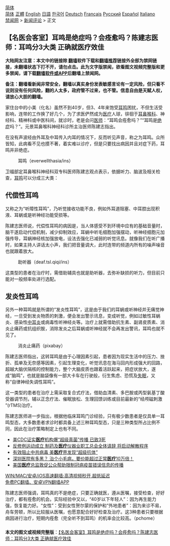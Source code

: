  <!-- 面包屑导航 --> <div class="breadcrumb"><!-- GTranslate: https://gtranslate.io/ -->  <div class="switcher notranslate">  <div class="selected">  <a href="#" onclick="return false;"> 简体</a>  </div>  <div class="option">  <a href="https://www.bannedbook.org" onclick="doGTranslate('zh-CN|zh-CN');jQuery('div.switcher div.selected a').html(jQuery(this).html());return false;" title="简体中文" class="nturl selected"> 简体</a>  <a href="https://www.bannedbook.org/zh-tw/" onclick="doGTranslate('zh-CN|zh-TW');jQuery('div.switcher div.selected a').html(jQuery(this).html());return false;" title="繁體中文" class="nturl"> 正體</a>  <a href="https://www.bannedbook.org/en/" onclick="doGTranslate('zh-CN|en');jQuery('div.switcher div.selected a').html(jQuery(this).html());return false;" title="English" class="nturl"> English</a>  <a href="https://www.bannedbook.org/ja/" onclick="doGTranslate('zh-CN|ja');jQuery('div.switcher div.selected a').html(jQuery(this).html());return false;" title="日本語" class="nturl"> 日語</a>  <a href="https://www.bannedbook.org/ko/" onclick="doGTranslate('zh-CN|ko');jQuery('div.switcher div.selected a').html(jQuery(this).html());return false;" title="한국어" class="nturl"> 한국어</a>  <a href="https://www.bannedbook.org/de/" onclick="doGTranslate('zh-CN|de');jQuery('div.switcher div.selected a').html(jQuery(this).html());return false;" title="Deutsch" class="nturl"> Deutsch</a>  <a href="https://www.bannedbook.org/fr/" onclick="doGTranslate('zh-CN|fr');jQuery('div.switcher div.selected a').html(jQuery(this).html());return false;" title="Français" class="nturl"> Français</a>  <a href="https://www.bannedbook.org/ru/" onclick="doGTranslate('zh-CN|ru');jQuery('div.switcher div.selected a').html(jQuery(this).html());return false;" title="Русский" class="nturl"> Русский</a>  <a href="https://www.bannedbook.org/es/" onclick="doGTranslate('zh-CN|es');jQuery('div.switcher div.selected a').html(jQuery(this).html());return false;" title="Español" class="nturl"> Español</a>  <a href="https://www.bannedbook.org/it/" onclick="doGTranslate('zh-CN|it');jQuery('div.switcher div.selected a').html(jQuery(this).html());return false;" title="Italiano" class="nturl"> Italiano</a>  </div>  </div>      <div class='breadcrumb-sub'><!-- Breadcrumb NavXT 6.3.0 --> <a href="https://www.bannedbook.org/" class="home">禁闻网</a> &gt; <a href="https://www.bannedbook.org/bnews/comments/" class="category">新闻评论</a> &gt; 正文</div></div><h2>【名医会客室】耳鸣是绝症吗？会痊愈吗？陈建志医师：耳鸣分3大类 正确就医疗效佳</h2> <p class="notice"><b>大陆网友注意：本文中的链接除 <a href="https://github.com/bannedbook/fanqiang" >翻墙</a>软件下载和<a href="https://github.com/killgcd/justmysocks/blob/master/README.md">翻墙推荐</a>链接外全部为禁网链接，未翻墙状态下打不开，请勿点击。此为文字版禁闻，欲看图文视频完整版和更多禁闻，请下载<a href="https://github.com/bannedbook/fanqiang">翻墙软件或APP</a>后翻墙上禁闻网。</p><p>备注：翻墙看新闻非常安全，翻墙以真实身份发表敏感言论有一定风险，但只看不说则没有任何风险，翻的人太多，政府管不过来，也不管。信息自由是天赋人权，请放心大胆的翻墙。</b></p>  <div class="entry"> <p>              <a href="https://i2.wp.com/upload-images-bucket-v64rleca837do.s3.eu-west-1.amazonaws.com/wp-content/uploads/2021/07/25111007/ear-3971050_640-1594759567988_%E5%89%AF%E6%9C%AC.jpg?fit=860%2C860&#038;ssl=1" data-caption=""></a>                            </p> <p>家住台中的小美（化名）虽然不到40岁，但3、4年来饱受<a href="https://www.bannedbook.org/bnews/tag/%E8%80%B3%E9%B8%A3/" class="st_tag internal_tag" rel="tag" title="标签 耳鸣 下的日志">耳鸣</a>困扰，不但生活受影响，连带的工作换了好几个，为了求医俨然成为<a href="https://www.bannedbook.org/bnews/tag/%E5%8C%BB%E7%96%97/" class="st_tag internal_tag" rel="tag" title="标签 医疗 下的日志">医疗</a>人球，徘徊于<a href="https://www.bannedbook.org/bnews/tag/%e8%80%b3%e9%bc%bb%e5%96%89%e7%a7%91/" class="st_tag internal_tag" rel="tag" title="标签 耳鼻喉科 下的日志">耳鼻喉科</a>、神经科、精神科或中医科间，就诊时，老是会问<a href="https://www.bannedbook.org/bnews/tag/%E5%8C%BB%E5%B8%88/" class="st_tag internal_tag" rel="tag" title="标签 医师 下的日志">医师</a>：“耳鸣会痊愈吗？”“耳鸣是<a href="https://www.bannedbook.org/bnews/tag/%E7%BB%9D%E7%97%87/" class="st_tag internal_tag" rel="tag" title="标签 绝症 下的日志">绝症</a>吗？”。元景耳鼻喉科神经科诊所主治医师陈建志指出。</p> <p>在没有声波经由外耳及中耳传入内耳的情况下，反而听见声音，称之为耳鸣。众所皆知，此病看不见也摸不著，着实难以诊疗，但是只要找出病因并且对症下药，耳鸣并非绝症。</p>  <figure id="attachment_50384" aria-describedby="caption-attachment-50384" style="width: 889px" class="wp-caption alignnone"><figcaption id="caption-attachment-50384" class="wp-caption-text">耳鸣（everwellthasia/ins）</figcaption></figure> <p>卫福部定耳鼻喉科神经科双专科医师陈建志观点表示，依据听力、脑波及相关检查，<a class="key" href="https://www.soundofhope.org/term/80210?lang=b5">耳鸣</a>可以分成三大类：</p> <h2><strong>代偿性耳鸣</strong></h2> <p>又称之为“听障性耳鸣”，乃听觉接收功能不良，例如外耳道阻塞、中耳腔出现积液、耳蜗或是听神经功能受损等。</p> <p>陈建志医师说，代偿性耳鸣的病因是，当人体感受不到环境中应有的基础音量时，脑干遂启动代偿机制，减少抑制效应，耳蜗中听毛细胞加强摆动，听神经细胞元加强传导，耳蜗神经核加强放电，设法去强化已减弱的听觉讯息。就像我们在听广播时，如果主持人讲话太小声，我们把音量调大，此时连带的频道内所有的噪声噪音也就跟着放大。</p>  <figure id="attachment_50385" aria-describedby="caption-attachment-50385" style="width: 980px" class="wp-caption alignnone"><figcaption id="caption-attachment-50385" class="wp-caption-text">助听器（deaf.tsl.qiqi/ins）</figcaption></figure> <p>这类型的患者在治疗时，需借助辅具也就是助听器，去弥补缺损的听力，但目前只能对一般频率处进行选配。</p> <h2><strong>发炎性耳鸣</strong></h2> <p>另外一种耳鸣就是所谓的“发炎性耳鸣”，这是由于我们的耳蜗或听神经并无痛觉神经，一旦受到发炎物质的刺激，便会发出警示讯息，变成听觉，例如过敏性耳蜗炎、感染性<a href="https://www.bannedbook.org/bnews/tag/%E4%B8%AD%E8%80%B3%E7%82%8E/" class="st_tag internal_tag" rel="tag" title="标签 中耳炎 下的日志">中耳炎</a>或病毒性听神经炎等。治疗上就需借助抗生素、副肾皮质素、消炎止痛药或抗组织胺，消除发炎之后耳蜗或听神经就不会再发出警讯，耳鸣也就不见了。</p> <figure id="attachment_50379" aria-describedby="caption-attachment-50379" style="width: 776px" class="wp-caption alignnone"><figcaption id="caption-attachment-50379" class="wp-caption-text">消炎止痛药（pixabay）</figcaption></figure> <p> 陈建志医师指出，这转耳鸣是由于心理因素引起，患者因为现实生活中的压力、挫折、孤单及无奈感等因素，引起生理变化，听觉讯息在海马回内形成强大的回路，超越大脑伏隔核的控制能力，整个大脑皮质也跟着活跃起来，把症状放大，遂成“脑鸣”，也就是脑袋像有一部大卡车在行驶般，衍生焦虑、恐慌及<a href="https://www.bannedbook.org/bnews/tag/%e5%a4%b1%e7%9c%a0/" class="st_tag internal_tag" rel="tag" title="标签 失眠 下的日志">失眠</a>，又称“自律神经失调性耳鸣”。</p>  <p>这一类型的患者在治疗上需采取复合式疗法，借助血清素、多巴胺或丙型氨基丁酸受器调节剂，辅以正念疗法、催眠放松、生理回馈训练或目前最新的“经颅磁刺激 ”(rTMS)治疗。</p> <p>陈建志医师进一步指出，根据他临床耳鸣门诊经验，只有极少数患者是仅具单一耳鸣型态，大多数患者求诊时都具备上述三种耳鸣型态，只是三种类型所占比例不同，因此在治疗策略制定上也有不同。</p> <ul class='op-related-articles' title='相关阅读'> <li><a href='https://www.bannedbook.org/bnews/cnnews/20210725/1593704.html' target='_blank'>美CDC证实<b>医疗</b>机构爆“超级真菌”传播 已致3死</a></li> <li><a href='https://www.bannedbook.org/bnews/comments/20210722/1592122.html' target='_blank'>反修例运动成立 制药及<b>医疗</b>仪器业职工总会全体请辞 将启动解散程序</a></li> <li><a href='https://www.bannedbook.org/bnews/comments/20210722/1591757.html' target='_blank'>有效阻止中共病毒 美<b>医疗</b>界发现“超级抗体”</a></li> <li><a href='https://www.bannedbook.org/bnews/bannedvideo/20210719/1589735.html' target='_blank'>深圳医院有多黑？  治个小毛病，要价能超过正常<b>医疗</b>10万倍！</a></li> <li><a href='https://www.bannedbook.org/bnews/baitai/20210716/1588463.html' target='_blank'>美国<b>医疗</b>总监敦促公众帮助限制冠病疫苗错误信息的传播</a></li> </ul> <p class="texttj"> <a href="https://github.com/bannedbook/fanqiang/wiki/V2ray%E6%9C%BA%E5%9C%BA" target="_blank">WIN/MAC/安卓/iOS高速翻墙:高清视频秒开,超低延迟</a><br/> <a href="https://github.com/bannedbook/fanqiang/wiki/%E7%A6%81%E9%97%BB%E7%BD%91%E5%AE%89%E5%8D%93%E7%BF%BB%E5%A2%99%E6%96%B0%E9%97%BBAPP" target="_blank">免费PC翻墙、安卓VPN翻墙APP</a></p> <p>陈建志医师强调，耳鸣真的不是绝症，只要正确就医，遵从医嘱，接受检查，好好治疗，都有痊愈的机会。实际经验中又以，“40岁以下年轻人”：因为再生能力强，恢复能力好。“女性”：受到女性贺尔蒙的保护和“外地患者”：因为来诊不易，舟车劳顿，所以比较服从医嘱，也愿意配合好好检查及治疗。这3种患者只要根据病因进行治疗，短期内痊愈（完全听不到耳鸣）的机率会比较高。（pchome）</p><a name='sharetosocial'></a>  <div style="margin-bottom:5px;padding-bottom:5px;clear:both"> <div id="archive-pix-1" class="banner-ads"> <!-- AuctionX Display platform tag START --> <div id="26318x728x90x621x_ADSLOT2" clicktrack="%%CLICK_URL_ESC%%"></div> <!-- AuctionX Display platform tag END --> </div> <div id="archive-pix-2" class="banner-ads"> <!-- AuctionX Display platform tag START --> <div id="26315x300x250x621x_ADSLOT2" clicktrack="%%CLICK_URL_ESC%%"></div> <!-- AuctionX Display platform tag END --> </div> </div>  <div id="archive-pix-1" class="banner-ads"> <!-- AuctionX Display platform tag START --> <div id="26318x728x90x621x_ADSLOT3" clicktrack="%%CLICK_URL_ESC%%"></div> <!-- AuctionX Display platform tag END --> </div> <div><b>本文的图文或视频完整版</b>：<a href='https://www.bannedbook.org/bnews/comments/20210725/1593989.html'>【名医会客室】耳鸣是绝症吗？会痊愈吗？陈建志医师：耳鸣分3大类 正确就医疗效佳</a></div>  </div><!--END ENTRY--> 